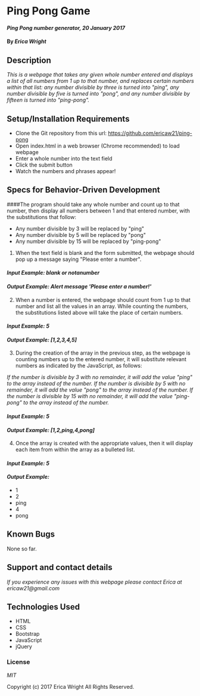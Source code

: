 # Ping Pong Game

#### _Ping Pong number generator, 20 January 2017_

#### By _**Erica Wright**_

## Description

_This is a webpage that takes any given whole number entered and displays a list of all numbers from 1 up to that number, and replaces certain numbers within that list: any number divisible by three is turned into "ping", any number divisible by five is turned into "pong", and any number divisible by fifteen is turned into "ping-pong"._

## Setup/Installation Requirements

* Clone the Git repository from this url: https://github.com/ericaw21/ping-pong
* Open index.html in a web browser (Chrome recommended) to load webpage
* Enter a whole number into the text field
* Click the submit button
* Watch the numbers and phrases appear!

## Specs for Behavior-Driven Development

####The program should take any whole number and count up to that number, then display all numbers between 1 and that entered number, with the substitutions that follow:

* Any number divisible by 3 will be replaced by "ping"
* Any number divisible by 5 will be replaced by "pong"
* Any number divisible by 15 will be replaced by "ping-pong"

1. When the text field is blank and the form submitted, the webpage should pop up a message saying "Please enter a number".

  #### _Input Example: blank or notanumber_
  #### _Output Example: Alert message 'Please enter a number!'_

2. When a number is entered, the webpage should count from 1 up to that number and list all the values in an array. While counting the numbers, the substitutions listed above will take the place of certain numbers.

  #### _Input Example: 5_
  #### _Output Example: [1,2,3,4,5]_

3. During the creation of the array in the previous step, as the webpage is counting numbers up to the entered number, it will substitute relevant numbers as indicated by the JavaScript, as follows:

_If the number is divisible by 3 with no remainder, it will add the value "ping" to the array instead of the number. If the number is divisible by 5 with no remainder, it will add the value "pong" to the array instead of the number. If the number is divisible by 15 with no remainder, it will add the value "ping-pong" to the array instead of the number._

  #### _Input Example: 5_
  #### _Output Example: [1,2,ping,4,pong]_

4. Once the array is created with the appropriate values, then it will display each item from within the array as a bulleted list.

  #### _Input Example: 5_
  #### _Output Example:_
  * 1
  * 2
  * ping
  * 4
  * pong

## Known Bugs

None so far.

## Support and contact details

_If you experience any issues with this webpage please contact Erica at ericaw21@gmail.com_

## Technologies Used

* HTML
* CSS
* Bootstrap
* JavaScript
* jQuery

### License

*MIT*

Copyright (c) 2017 Erica Wright All Rights Reserved.
